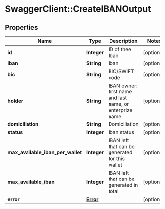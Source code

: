 # SwaggerClient::CreateIBANOutput

## Properties
Name | Type | Description | Notes
------------ | ------------- | ------------- | -------------
**id** | **Integer** | ID of thee Iban | [optional] 
**iban** | **String** | Iban | [optional] 
**bic** | **String** | BIC/SWIFT code | [optional] 
**holder** | **String** | IBAN owner: first name and last name, or enterprize name | [optional] 
**domiciliation** | **String** | Domiciliation | [optional] 
**status** | **Integer** | Iban status | [optional] 
**max_available_iban_per_wallet** | **Integer** | IBAN left that can be generated for this wallet | [optional] 
**max_available_iban** | **Integer** | IBAN left that can be generated in total | [optional] 
**error** | [**Error**](Error.md) |  | [optional] 


